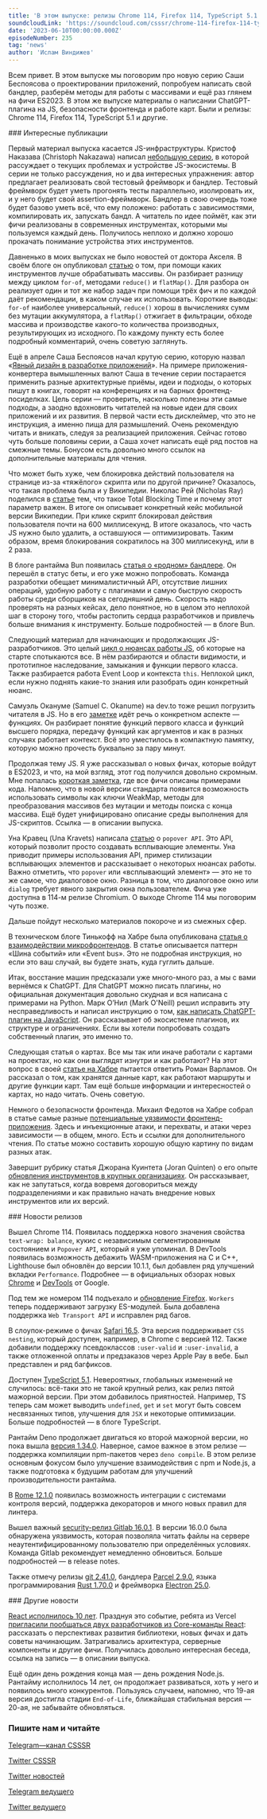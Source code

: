 ```yaml
---
title: 'В этом выпуске: релизы Chrome 114, Firefox 114, TypeScript 5.1 и другие. Новая архитектурная серия Саши Беспоясова, создание бандлера, методы для работы с массивами и ещё раз фичи ES2023. В этом же выпуске материалы о написании ChatGPT-плагина на JS, безопасности фронтенда и работе карт.'
soundcloudLink: 'https://soundcloud.com/csssr/chrome-114-firefox-114-typescript-51-razrabotka-bandlera-nyuansy-js-react-10-let'
date: '2023-06-10T00:00:00.000Z'
episodeNumber: 235
tag: 'news'
author: 'Ислам Виндижев'
---
```


Всем привет. В этом выпуске мы поговорим про новую серию Саши Беспоясова о проектировании приложений, попробуем написать свой бандлер, разберём методы для работы с массивами и ещё раз глянем на фичи ES2023. В этом же выпуске материалы о написании ChatGPT-плагина на JS, безопасности фронтенда и работе карт. Были и релизы: Chrome 114, Firefox 114, TypeScript 5.1 и другие.

<ParagraphWithImage imageName="laptopNews" >
  ### Интересные публикации

Первый материал выпуска касается JS-инфраструктуры. Кристоф Наказава (Christoph Nakazawa) написал [небольшую серию](https://cpojer.net/posts/building-a-javascript-bundler), в которой рассуждает о текущих проблемах и устройстве JS-экосистемы. В серии не только рассуждения, но и два интересных упражнения: автор предлагает реализовать свой тестовый фреймворк и бандлер. Тестовый фреймворк будет уметь прогонять тесты параллельно, изолировать их, и у него будет свой assertion-фреймворк. Бандлер в свою очередь тоже будет базово уметь всё, что ему положено: работать с зависимостями, компилировать их, запускать бандл. А читатель по идее поймёт, как эти фичи реализованы в современных инструментах, которыми мы пользуемся каждый день. Получилось неплохо и должно хорошо прокачать понимание устройства этих инструментов.
</ParagraphWithImage>

Давненько в моих выпусках не было новостей от доктора Акселя. В своём блоге он опубликовал [статью](https://2ality.com/2022/05/processing-arrays-non-destructively.html) о том, при помощи каких инструментов лучше обрабатывать массивы. Он разбирает разницу между циклом `for-of`, методами `reduce()` и `flatMap()`. Для разбора он реализует один и тот же набор задач при помощи трёх фич и по каждой даёт рекомендации, в каком случае их использовать. Короткие выводы: `for-of` наиболее универсальный, `reduce()` хорош в вычислениях сумм без мутации аккумулятора, а `flatMap()` отжигает в фильтрации, обходе массива и производстве какого-то количества производных, результирующих из исходного. По каждому пункту есть более подробный комментарий, очень советую заглянуть.

Ещё в апреле Саша Беспоясов начал крутую серию, которую назвал «[Явный дизайн в разработке приложений](https://bespoyasov.ru/blog/explicit-design-series/)». На примере приложения-конвертера вымышленных валют Саша в течение серии постарается применить разные архитектурные приёмы, идеи и  подходы, о которых пишут в книгах, говорят на конференциях и на барных фронтенд-посиделках. Цель серии — проверить, насколько полезны эти самые подходы, а заодно вдохновить читателей на новые идеи для своих приложений и их развития. В первой части есть дисклеймер, что это не инструкция, а именно пища для размышлений. Очень рекомендую читать и вникать, следуя за реализацией приложения. Сейчас готово чуть больше половины серии, а Саша хочет написать ещё ряд постов на смежные темы. Бонусом есть довольно много ссылок на дополнительные материалы для чтения.

Что может быть хуже, чем блокировка действий пользователя на странице из-за «тяжёлого» скрипта или по другой причине? Оказалось, что такая проблема была и у Википедии. Николас Рей (Nicholas Ray) поделился в [статье](https://www.nray.dev/blog/300ms-faster-reducing-wikipedias-total-blocking-time/) тем, что такое Total Blocking Time и почему этот параметр важен. В итоге он описывает конкретный кейс мобильной версии Википедии. При клике скрипт блокировал действия пользователя почти на 600 миллисекунд. В итоге оказалось, что часть JS нужно было удалить, а оставшуюся — оптимизировать. Таким образом, время блокирования сократилось на 300 миллисекунд, или в 2 раза.

В блоге рантайма Bun появилась [статья о «родном» бандлере](https://bun.sh/blog/bun-bundler). Он перешёл в статус беты, и его уже можно попробовать. Команда разработки обещает минималистичный API, отсутствие лишних операций, удобную работу с плагинами и самую быструю скорость работы среди сборщиков на сегодняшний день. Скорость надо проверять на разных кейсах, дело понятное, но в целом это неплохой шаг в сторону того, чтобы растопить сердца разработчиков и привлечь больше внимания к инструменту. Больше подробностей — в блоге Bun.

Следующий материал для начинающих и продолжающих JS-разработчиков. Это целый [цикл о нюансах работы JS](https://dev.to/codecraftjs/demystifying-the-javascript-event-loop-15f1), об которые на старте спотыкаются все. В нём разбираются и области видимости, и прототипное наследование, замыкания и функции первого класса. Также разбирается работа Event Loop и контекста `this`. Неплохой цикл, если нужно поднять какие-то знания или разобрать один конкретный нюанс.

Самуэль Окануме (Samuel C. Okanume) на dev.to тоже решил погрузить читателя в JS. Но в его [заметке](https://dev.to/sammychris/master-javascript-functions-unraveling-function-closures-first-class-higher-order-functions-342n) идёт речь о конкретном аспекте — функциях. Он разбирает понятие функций первого класса и функций высшего порядка, передачу функций как аргументов и как в разных случаях работает контекст. Всё это уместилось в компактную памятку, которую можно прочесть буквально за пару минут.

Продолжая тему JS. Я уже рассказывал о новых фичах, которые войдут в ES2023, и что, на мой взгляд, этот год получился довольно скромным. Мне попалась [короткая заметка](https://h3manth.com/ES2023/), где все фичи описаны примерами кода. Напомню, что в новой версии стандарта появится возможность использовать символы как ключи WeakMap, методы для преобразования массивов без мутации и методы поиска с конца массива. Ещё будет унифицировано описание среды выполнения для JS-скриптов. Ссылка — в описании выпуска.

Уна Кравец (Una Kravets) написала [статью](https://developer.chrome.com/blog/introducing-popover-api/) о `popover API`. Это API, который позволит просто создавать всплывающие элементы. Уна приводит примеры использования API, пример стилизации всплывающих элементов и рассказывает о некоторых нюансах работы. Важно отметить, что `popover` или «всплывающий элемент» — это не то же самое, что диалоговое окно. Разница в том, что диалоговое окно или `dialog` требует явного закрытия окна пользователем. Фича уже доступна в 114-м релизе Chromium. О выходе Chrome 114 мы поговорим чуть позже.

Дальше пойдут несколько материалов покороче и из смежных сфер.

В техническом блоге Тинькофф на Хабре была опубликована [статья о взаимодействии микрофронтендов](https://habr.com/ru/companies/tinkoff/articles/736352/). В статье описывается паттерн «Шина событий» или «Event bus». Это не подробная инструкция, но если это ваш случай, вы будете знать, куда гуглить дальше.

Итак, восстание машин предсказали уже много-много раз, а мы с вами вернёмся к ChatGPT. Для ChatGPT можно писать плагины, но официальная документация довольно скудная и вся написана с примерами на Python. Марк О’Нил (Mark O'Neill) решил исправить эту несправедливость и написал инструкцию о том, [как написать ChatGPT-плагин на JavaScript](https://www.sitepoint.com/javascript-chatgpt-plugin/). Он рассказывает об экосистеме плагинов, их структуре и ограничениях. Если вы хотели попробовать создать собственный плагин, это именно то.

Следующая статья о картах. Все мы так или иначе работали с картами на проектах, но как они выглядят изнутри и как работают? На этот вопрос в своей [статье на Хабре](https://habr.com/ru/articles/737592/) пытается ответить Роман Варламов. Он рассказал о том, как хранятся данные карт, как работают маршруты и другие функции карт. Там ещё больше информации и интересностей о картах, но надо читать. Очень советую.

Немного о безопасности фронтенда. Михаил Федотов на Хабре собрал в статье самые разные [потенциальные уязвимости фронтенд-приложения](https://habr.com/ru/articles/736866/). Здесь и инъекционные атаки, и перехваты, и атаки через зависимости — в общем, много. Есть и ссылки для дополнительного чтения. По статье можно составить хорошую общую картину по видам разных атак.

Завершит рубрику статья Джорана Куинтета (Joran Quinten) о его опыте [обновления инструментов в крупных организациях](https://www.smashingmagazine.com/2023/05/big-tooling-upgrades-large-organizations/). Он рассказывает, как не запутаться, когда вовремя договориться между подразделениями и как правильно начать внедрение новых инструментов или их версий.

<ParagraphWithImage imageName="manWithLaptop">
  ### Новости релизов

Вышел Chrome 114. Появилась поддержка нового значения свойства `text-wrap: balance`, кукис с независимым сегментированным состоянием и `Popover API`, который я уже упоминал. В DevTools появилась возможность дебажить WASM-приложения на C и С++, Lighthouse был обновлён до версии 10.1.1, был добавлен ряд улучшений вкладки `Performance`. Подробнее — в официальных обзорах новых [Chrome](https://developer.chrome.com/blog/new-in-chrome-114/) и [DevTools](https://developer.chrome.com/blog/new-in-devtools-114/) от Google.
</ParagraphWithImage>

Под тем же номером 114 подъехало и [обновление Firefox](https://developer.mozilla.org/en-US/docs/Mozilla/Firefox/Releases/114). `Workers` теперь поддерживают загрузку ES-модулей. Была добавлена поддержка `Web Transport API` и исправлен ряд багов.

В слоупок-режиме о фичах [Safari 16.5](https://webkit.org/blog/14154/webkit-features-in-safari-16-5/). Эта версия поддерживает `CSS nesting`, который доступен, например, в Chrome с версией 112. Также добавили поддержку псевдоклассов `:user-valid` и `:user-invalid`, а также отложенной оплаты и предзаказов через Apple Pay в вебе. Был представлен и ряд багфиксов.

Доступен [TypeScript 5.1](https://devblogs.microsoft.com/typescript/announcing-typescript-5-1/). Невероятных, глобальных изменений не случилось: всё-таки это не такой крупный релиз, как релиз пятой мажорной версии. При этом добавилось приятностей. Например, TS теперь сам может выводить `undefined`, `get` и `set` могут быть совсем несвязанных типов, улучшения для `JSX` и некоторые оптимизации. Больше подробностей — в блоге TypeScript.

Рантайм Deno продолжает двигаться ко второй мажорной версии, но пока вышла [версия 1.34.0](https://deno.com/blog/v1.34). Наверное, самое важное в этом релизе — поддержка компиляции npm-пакетов через `deno compile`. В этом релизе основным фокусом было улучшение взаимодействия с npm и Node.js, а также подготовка к будущим работам для улучшений производительности рантайма.

В [Rome 12.1.0](https://rome.tools/blog/2023/05/10/rome12_1/) появилась возможность интеграции с системами контроля версий, поддержка декораторов и много новых правил для линтера.

Вышел важный [security-релиз Gitlab 16.0.1](https://about.gitlab.com/releases/2023/05/23/critical-security-release-gitlab-16-0-1-released/). В версии 16.0.0 была обнаружена уязвимость, которая позволяла читать файлы на сервере неаутентифицированному пользователю при определённых условиях. Команда Gitlab рекомендует немедленно обновиться. Больше подробностей — в release notes.

Также отмечу релизы [git 2.41.0](https://www.spinics.net/lists/git/msg461506.html), бандлера [Parcel 2.9.0](https://parceljs.org/blog/v2-9-0/), языка программирования [Rust 1.70.0](https://blog.rust-lang.org/2023/06/01/Rust-1.70.0.html) и фреймворка [Electron 25.0](https://www.electronjs.org/blog/electron-25-0).

<ParagraphWithImage imageName="laptopNews" >
    ### Другие новости

[React исполнилось 10 лет](https://vercel.com/blog/10-years-of-react). Празднуя это событие, ребята из Vercel [пригласили пообщаться двух разработчиков из Core-команды React](https://www.youtube.com/watch?v=g5BGoLyGjY0): рассказать о перспективах развития библиотеки, новых фичах и дать советы начинающим. Затрагивались архитектура, серверные компоненты и другие фичи. Получилась довольно интересная беседа, ссылка на запись — в описании выпуска.
</ParagraphWithImage>

Ещё один день рождения конца мая — день рождения Node.js. Рантайму исполнилось 14 лет, он продолжает развиваться, хоть у него и появилось много конкурентов. Пользуясь случаем, напомню, что 19-ая версия достигла стадии `End-of-Life`, ближайшая стабильная версия — 20-ая, не забывайте обновляться.

  ### Пишите нам и читайте
  [Telegram—канал CSSSR](https://t.me/csssr)

  [Twitter CSSSR](https://twitter.com/csssr_dev)

  [Twitter новостей](https://twitter.com/csssr_news)

  [Telegram ведущего](https://t.me/Vindizh)

  [Twitter ведущего](https://twitter.com/Vindizh)
